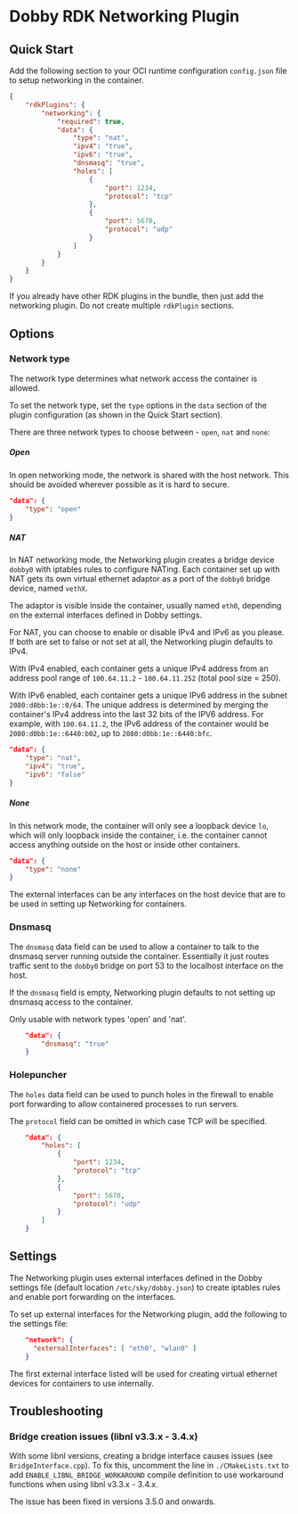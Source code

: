 # Dobby RDK Networking Plugin

## Quick Start
Add the following section to your OCI runtime configuration `config.json` file to setup networking in the container.

```json
{
    "rdkPlugins": {
        "networking": {
            "required": true,
            "data": {
                "type": "nat",
                "ipv4": "true",
                "ipv6": "true",
                "dnsmasq": "true",
                "holes": [
                    {
                        "port": 1234,
                        "protocol": "tcp"
                    },
                    {
                        "port": 5678,
                        "protocol": "udp"
                    }
                ]
            }
        }
    }
}
```
If you already have other RDK plugins in the bundle, then just add the networking plugin. Do not create multiple `rdkPlugin` sections.

## Options
### Network type
The network type determines what network access the container is allowed.

To set the network type, set the `type` options in the `data` section of the plugin configuration (as shown in the Quick Start section).

There are three network types to choose between - `open`, `nat` and `none`:

##### Open

In open networking mode, the network is shared with the host network. This should be avoided wherever possible as it is hard to secure.

```json
"data": {
    "type": "open"
}
```

##### NAT

In NAT networking mode, the Networking plugin creates a bridge device `dobby0` with iptables rules to configure NATing. Each container set up with NAT gets its own virtual ethernet adaptor as a port of the `dobby0` bridge device, named `vethX`.

The adaptor is visible inside the container, usually named `eth0`, depending on the external interfaces defined in Dobby settings.

For NAT, you can choose to enable or disable IPv4 and IPv6 as you please. If both are set to false or not set at all, the Networking plugin defaults to IPv4.

With IPv4 enabled, each container gets a unique IPv4 address from an address pool range of `100.64.11.2` - `100.64.11.252` (total pool size = 250).

With IPv6 enabled, each container gets a unique IPv6 address in the subnet `2080:d0bb:1e::0/64`. The unique address is determined by merging the container's IPv4 address into the last 32 bits of the IPV6 address. For example, with `100.64.11.2`, the IPv6 address of the container would be `2080:d0bb:1e::6440:b02`, up to `2080:d0bb:1e::6440:bfc`.

```json
"data": {
    "type": "nat",
    "ipv4": "true",
    "ipv6": "false"
}
```

##### None

In this network mode, the container will only see a loopback device `lo`, which will only loopback inside the container, i.e. the container cannot access anything outside on the host or inside other containers.

```json
"data": {
    "type": "none"
}
```

The external interfaces can be any interfaces on the host device that are to be used in setting up Networking for containers.

### Dnsmasq

The `dnsmasq` data field can be used to allow a container to talk to the dnsmasq server running outside the container. Essentially it just routes traffic sent to the `dobby0` bridge on port 53 to the localhost interface on the host.

If the `dnsmasq` field is empty, Networking plugin defaults to not setting up dnsmasq access to the container.

Only usable with network types 'open' and 'nat'.

```json
    "data": {
        "dnsmasq": "true"
    }
```

### Holepuncher

The `holes` data field can be used to punch holes in the firewall to enable port forwarding to allow containered processes to run servers.

The `protocol` field can be omitted in which case TCP will be specified.

```json
    "data": {
        "holes": [
            {
                "port": 1234,
                "protocol": "tcp"
            },
            {
                "port": 5678,
                "protocol": "udp"
            }
        ]
    }
```

## Settings

The Networking plugin uses external interfaces defined in the Dobby settings file (default location `/etc/sky/dobby.json`) to create iptables rules and enable port forwarding on the interfaces.

To set up external interfaces for the Networking plugin, add the following to the settings file:

```json
    "network": {
      "externalInterfaces": [ "eth0", "wlan0" ]
    }
```

The first external interface listed will be used for creating virtual ethernet devices for containers to use internally.

## Troubleshooting

### Bridge creation issues (libnl v3.3.x - 3.4.x)

With some libnl versions, creating a bridge interface causes issues (see `BridgeInterface.cpp`). To fix this, uncomment the line in `./CMakeLists.txt` to add `ENABLE_LIBNL_BRIDGE_WORKAROUND` compile definition to use workaround functions when using libnl v3.3.x - 3.4.x.

The issue has been fixed in versions 3.5.0 and onwards.